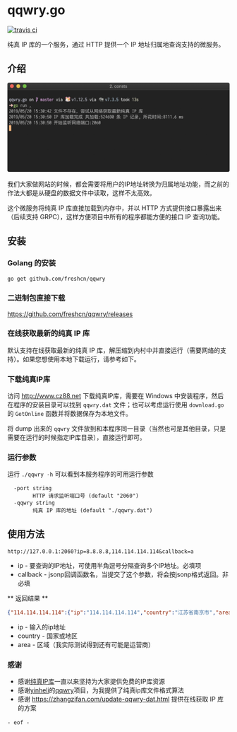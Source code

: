 # qqwry.go

[![travis ci](https://travis-ci.org/freshcn/qqwry.svg?branch=master)](https://travis-ci.org/freshcn/qqwry)

纯真 IP 库的一个服务，通过 HTTP 提供一个 IP 地址归属地查询支持的微服务。

## 介绍

![Screenshots](screenshots.png)

我们大家做网站的时候，都会需要将用户的IP地址转换为归属地址功能，而之前的作法大都是从硬盘的数据文件中读取，这样不太高效。

这个微服务将纯真 IP 库直接加载到内存中，并以 HTTP 方式提供接口暴露出来（后续支持 GRPC），这样方便项目中所有的程序都能方便的接口 IP 查询功能。

## 安装

### Golang 的安装

```
go get github.com/freshcn/qqwry
```

### 二进制包直接下载

https://github.com/freshcn/qqwry/releases

### 在线获取最新的纯真 IP 库

默认支持在线获取最新的纯真 IP 库，解压缩到内村中并直接运行（需要网络的支持）。如果您想使用本地下载运行，请参考如下。

### 下载纯真IP库

访问 http://www.cz88.net 下载纯真IP库，需要在 Windows 中安装程序，然后在程序的安装目录可以找到 `qqwry.dat` 文件；也可以考虑运行使用 `download.go` 的 `GetOnline` 函数并将数据保存为本地文件。

将 dump 出来的 `qqwry` 文件放到和本程序同一目录（当然也可是其他目录，只是需要在运行的时候指定IP库目录），直接运行即可。

### 运行参数

运行 `./qqwry -h` 可以看到本服务程序的可用运行参数

```
  -port string
    	HTTP 请求监听端口号 (default "2060")
  -qqwry string
    	纯真 IP 库的地址 (default "./qqwry.dat")
```

## 使用方法

```
http://127.0.0.1:2060?ip=8.8.8.8,114.114.114.114&callback=a
```

* ip - 要查询的IP地址，可使用半角逗号分隔查询多个IP地址。必填项
* callback - jsonp回调函数名，当提交了这个参数，将会按jsonp格式返回。非必填

** 返回结果 **

```json
{"114.114.114.114":{"ip":"114.114.114.114","country":"江苏省南京市","area":"南京信风网络科技有限公司GreatbitDNS服务器"},"8.8.8.8":{"ip":"8.8.8.8","country":"美国","area":"加利福尼亚州圣克拉拉县山景市谷歌公司DNS服务器"}}
```

* ip - 输入的ip地址
* country - 国家或地区
* area - 区域（我实际测试得到还有可能是运营商）


### 感谢

* 感谢[纯真IP库](http://www.cz88.net)一直以来坚持为大家提供免费的IP库资源
* 感谢[yinheli](https://github.com/yinheli)的[qqwry](https://github.com/yinheli/qqwry)项目，为我提供了纯真ip库文件格式算法
* 感谢 https://zhangzifan.com/update-qqwry-dat.html 提供在线获取 IP 库的方案

`- eof -`